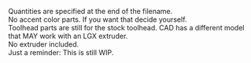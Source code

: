 Quantities are specified at the end of the filename.
<br>No accent color parts. If you want that decide yourself.
<br>Toolhead parts are still for the stock toolhead. CAD has a different model that MAY work with an LGX extruder.
<br>No extruder included.
<br>Just a reminder: This is still WIP.